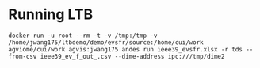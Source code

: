 # Running LTB

``docker run -u root --rm -t -v /tmp:/tmp -v /home/jwang175/ltbdemo/demo/evsfr/source:/home/cui/work agviome/cui/work agvis:jwang175 andes run ieee39_evsfr.xlsx -r tds --from-csv ieee39_ev_f_out_.csv --dime-address ipc:///tmp/dime2``
